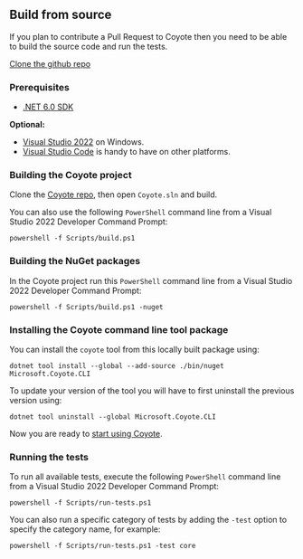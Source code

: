 ## Build from source

If you plan to contribute a Pull Request to Coyote then you need to be able to build the source code
and run the tests.

<a href="http://github.com/microsoft/coyote" class="btn btn-primary mt-20" target="_blank">Clone
the github repo</a>

### Prerequisites

- [.NET 6.0 SDK](https://dotnet.microsoft.com/download/dotnet)

**Optional:**

- [Visual Studio 2022](https://docs.microsoft.com/en-us/visualstudio/install/install-visual-studio)
on Windows.
- [Visual Studio Code](https://code.visualstudio.com/Download) is handy to have on other platforms.

### Building the Coyote project

Clone the [Coyote repo](http://github.com/microsoft/coyote), then open `Coyote.sln` and build.

You can also use the following `PowerShell` command line from a Visual Studio 2022 Developer
Command Prompt:

```plain
powershell -f Scripts/build.ps1
```

### Building the NuGet packages

In the Coyote project run this `PowerShell` command line from a Visual Studio 2022 Developer
Command Prompt:

```plain
powershell -f Scripts/build.ps1 -nuget
```

### Installing the Coyote command line tool package

You can install the `coyote` tool from this locally built package using:

```plain
dotnet tool install --global --add-source ./bin/nuget Microsoft.Coyote.CLI
```

To update your version of the tool you will have to first uninstall the previous version using:

```plain
dotnet tool uninstall --global Microsoft.Coyote.CLI
```

Now you are ready to [start using Coyote](using-coyote.md).

### Running the tests

To run all available tests, execute the following `PowerShell` command line from a Visual Studio
2022 Developer Command Prompt:

```plain
powershell -f Scripts/run-tests.ps1
```

You can also run a specific category of tests by adding the `-test` option to specify the category
name, for example:

```plain
powershell -f Scripts/run-tests.ps1 -test core
```
